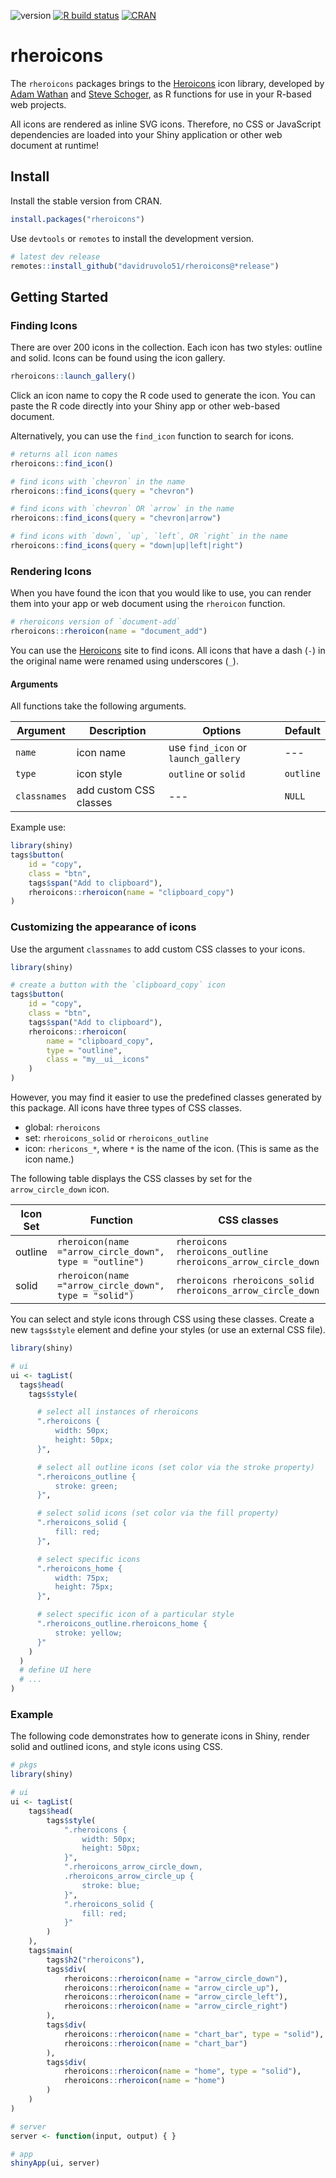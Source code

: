 <!-- badges: start -->
![version](https://img.shields.io/github/package-json/v/davidruvolo51/rheroicons/prod?color=%2326709e)
[![R build status](https://github.com/davidruvolo51/rheroicons/workflows/R-CMD-check/badge.svg)](https://github.com/davidruvolo51/rheroicons/actions)
[![CRAN](https://www.r-pkg.org/badges/version/rheroicons)](https://cran.r-project.org/package=rheroicons)
  <!-- badges: end -->

# rheroicons

The `rheroicons` packages brings to the [Heroicons](https://github.com/tailwindlabs/heroicons) icon library, developed by [Adam Wathan](https://github.com/adamwathan) and [Steve Schoger](https://github.com/sschoger), as R functions for use in your R-based web projects.

All icons are rendered as inline SVG icons. Therefore, no CSS or JavaScript dependencies are loaded into your Shiny application or other web document at runtime!

## Install

Install the stable version from CRAN.

```r
install.packages("rheroicons")
```

Use `devtools` or `remotes` to install the development version.

```r
# latest dev release
remotes::install_github("davidruvolo51/rheroicons@*release")
```

## Getting Started

### Finding Icons

There are over 200 icons in the collection. Each icon has two styles: outline and solid. Icons can be found using the icon gallery.

```r
rheroicons::launch_gallery()
```

Click an icon name to copy the R code used to generate the icon. You can paste the R code directly into your Shiny app or other web-based document.

Alternatively, you can use the `find_icon` function to search for icons.

```r
# returns all icon names
rheroicons::find_icon()

# find icons with `chevron` in the name
rheroicons::find_icons(query = "chevron")

# find icons with `chevron` OR `arrow` in the name
rheroicons::find_icons(query = "chevron|arrow")

# find icons with `down`, `up`, `left`, OR `right` in the name
rheroicons::find_icons(query = "down|up|left|right")
```

### Rendering Icons

When you have found the icon that you would like to use, you can render them into your app or web document using the `rheroicon` function.

```r
# rheroicons version of `document-add`
rheroicons::rheroicon(name = "document_add")
```

You can use the [Heroicons](https://heroicons.com) site to find icons. All icons that have a dash (`-`) in the original name were renamed using underscores (`_`).

#### Arguments

All functions take the following arguments.

| Argument     | Description            | Options                             | Default   |
|--------------|------------------------|-------------------------------------|-----------|
| `name`       | icon name              | use `find_icon` or `launch_gallery` | ---       |
| `type`       | icon style             | `outline` or `solid`                | `outline` |
| `classnames` | add custom CSS classes | ---                                 | `NULL`    |

Example use:

```r
library(shiny)
tags$button(
    id = "copy",
    class = "btn",
    tags$span("Add to clipboard"),
    rheroicons::rheroicon(name = "clipboard_copy")
)
```

### Customizing the appearance of icons

Use the argument `classnames` to add custom CSS classes to your icons.

```r
library(shiny)

# create a button with the `clipboard_copy` icon
tags$button(
    id = "copy",
    class = "btn",
    tags$span("Add to clipboard"),
    rheroicons::rheroicon(
        name = "clipboard_copy",
        type = "outline", 
        class = "my__ui__icons"
    )
)
```

However, you may find it easier to use the predefined classes generated by this package. All icons have three types of CSS classes.

- global: `rheroicons`
- set: `rheroicons_solid` or `rheroicons_outline`
- icon: `rhericons_*`, where `*` is the name of the icon. (This is same as the icon name.)

The following table displays the CSS classes by set for the `arrow_circle_down` icon.

| Icon Set | Function                                                 | CSS classes                                                  |
|----------|----------------------------------------------------------|--------------------------------------------------------------|
| outline  | `rheroicon(name ="arrow_circle_down", type = "outline")` | `rheroicons rheroicons_outline rheroicons_arrow_circle_down` |
| solid    | `rheroicon(name ="arrow_circle_down", type = "solid")`   | `rheroicons rheroicons_solid rheroicons_arrow_circle_down`   |

You can select and style icons through CSS using these classes. Create a new `tags$style` element and define your styles (or use an external CSS file).

```r
library(shiny)

# ui
ui <- tagList(
  tags$head(
    tags$style(

      # select all instances of rheroicons
      ".rheroicons {
          width: 50px;
          height: 50px;
      }",

      # select all outline icons (set color via the stroke property)
      ".rheroicons_outline {
          stroke: green;
      }",

      # select solid icons (set color via the fill property)
      ".rheroicons_solid {
          fill: red;
      }",

      # select specific icons
      ".rheroicons_home {
          width: 75px;
          height: 75px;
      }",

      # select specific icon of a particular style
      ".rheroicons_outline.rheroicons_home {
          stroke: yellow;
      }"
    )
  )
  # define UI here
  # ...
)
```

### Example

The following code demonstrates how to generate icons in Shiny, render solid and outlined icons, and style icons using CSS.

```r
# pkgs
library(shiny)

# ui
ui <- tagList(
    tags$head(
        tags$style(
            ".rheroicons {
                width: 50px;
                height: 50px;
            }",
            ".rheroicons_arrow_circle_down,
            .rheroicons_arrow_circle_up {
                stroke: blue;
            }",
            ".rheroicons_solid {
                fill: red;
            }"
        )
    ),
    tags$main(
        tags$h2("rheroicons"),
        tags$div(
            rheroicons::rheroicon(name = "arrow_circle_down"),
            rheroicons::rheroicon(name = "arrow_circle_up"),
            rheroicons::rheroicon(name = "arrow_circle_left"),
            rheroicons::rheroicon(name = "arrow_circle_right")
        ),
        tags$div(
            rheroicons::rheroicon(name = "chart_bar", type = "solid"),
            rheroicons::rheroicon(name = "chart_bar")
        ),
        tags$div(
            rheroicons::rheroicon(name = "home", type = "solid"),
            rheroicons::rheroicon(name = "home")
        )
    )
)

# server
server <- function(input, output) { }

# app
shinyApp(ui, server)
```
